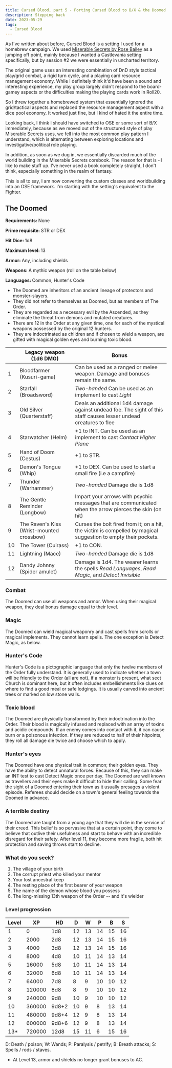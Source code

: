 ```yaml
---
title: Cursed Blood, part 5 - Porting Cursed Blood to B/X & the Doomed (OSE Class)
description: Stepping back
date: 2023-05-29
tags:
  - Cursed Blood
---
```


As I've written about [before](/tags/cursed-blood), Cursed Blood is a setting I used for a homebrew campaign. We used [Miserable Secrets by Rose Bailey](https://www.drivethrurpg.com/product/245941/Miserable-Secrets) as a jumping off point, mainly because I wanted a Castlevania setting specifically, but by session #2 we were essentially in uncharted territory.

The original game uses an interesting combination of DnD style tactical play/grid combat, a rigid turn cycle, and a playing card resource management economy. While I definitely think it'd have been a sound and interesting experience, my play group largely didn't respond to the board-gamey aspects or the difficulties making the playing cards work in Roll20.

So I threw together a homebrewed system that essentially ignored the grid/tactical aspects and replaced the resource management aspect with a dice pool economy. It worked just fine, but I kind of hated it the entire time.

Looking back, I think I should have switched to OSE or some sort of B/X immediately, because as we moved out of the structured style of play Miserable Secrets uses, we fell into the most common play pattern I understand, which is alternating between exploring locations and investigative/political role playing.

In addition, as soon as we dug in, we essentially discarded much of the world building in the Miserable Secrets corebook. The reason for that is - I like to make stuff up. I've never used a book completely straight, I don't think, especially something in the realm of fantasy.

This is all to say, I am now converting the custom classes and worldbuilding into an OSE framework. I'm starting with the setting's equivalent to the Fighter.

<div class="ose-class">
<h2 class="ose-class-title">The Doomed</h2>
<div class="ose-class-stats">
  <p><strong>Requirements: </strong><span>None</span></p>
  <p><strong>Prime requisite: </strong><span>STR or DEX</span></p>
  <p><strong>Hit Dice: </strong><span>1d8</span></p>
  <p><strong>Maximum level: </strong><span>13</span></p>
  <p><strong>Armor: </strong><span>Any, including shields</span></p>
  <p><strong>Weapons: </strong><span>A mythic weapon (roll on the table below)</span></p>
  <p><strong>Languages: </strong><span>Common, Hunter's Code</span></p>
</div>

<ul>
<li>The Doomed are inheritors of an ancient lineage of protectors and monster-slayers.</li>
<li>They did not refer to themselves as Doomed, but as members of The Order.</li> 
<li>They are regarded as a necessary evil by the Ascended, as they eliminate the threat from demons and mutated creatures.</li>
<li>There are 12 in the Order at any given time, one for each of the mystical weapons possessed by the original 12 hunters.</li> 
<li>They are indoctrinated as children and if chosen to wield a weapon, are gifted with magical golden eyes and burning toxic blood.</li>
</ul>

|     | Legacy weapon (1d6 DMG)                   | Bonus                                                                                                             |
| --- | ----------------------------------------- | ----------------------------------------------------------------------------------------------------------------- |
| 1   | Bloodfarmer (Kusuri-gama)                 | Can be used as a ranged or melee weapon. Damage and bonuses remain the same.                                      |
| 2   | Starfall (Broadsword)                     | _Two-handed_ Can be used as an implement to cast _Light_                                                          |
| 3   | Old Silver (Quarterstaff)                 | Deals an additional 1d4 damage against undead foe. The sight of this staff causes lesser undead creatures to flee |
| 4   | Starwatcher (Helm)                        | +1 to INT. Can be used as an implement to cast _Contact Higher Plane_                                             |
| 5   | Hand of Doom (Cestus)                     | +1 to STR.                                                                                                        |
| 6   | Demon's Tongue (Whip)                     | +1 to DEX. Can be used to start a small fire (i.e a campfire)                                                     |
| 7   | Thunder (Warhammer)                       | _Two-handed_ Damage die is 1d8                                                                                    |
| 8   | The Gentle Reminder (Longbow)             | Impart your arrows with psychic messages that are communicated when the arrow pierces the skin (on hit)           |
| 9   | The Raven's Kiss (Wrist-mounted crossbow) | Curses the bolt fired from it; on a hit, the victim is compelled by magical suggestion to empty their pockets.    |
| 10  | The Tower (Cuirass)                       | +1 to CON.                                                                                                        |
| 11  | Lightning (Mace)                          | _Two-handed_ Damage die is 1d8                                                                                    |
| 12  | Dandy Johnny (Spider amulet)              | Damage is 1d4. The wearer learns the spells _Read Languages_, _Read Magic_, and _Detect Invisible_                |

<div class="ose-class-feature">
<h3>Combat</h3>
<p>The Doomed can use all weapons and armor. When using their magical weapon, they deal bonus damage equal to their level.</p>
</div>

<div class="ose-class-feature">
<h3>Magic</h3>
<p>The Doomed can wield magical weaponry and cast spells from scrolls or magical implements. They cannot learn spells. The one exception is Detect Magic, as below.</p>
</div>

<div class="ose-class-feature">
<h3>Hunter's Code</h3>
<p>Hunter's Code is a pictographic language that only the twelve members of the Order fully understand. It is generally used to indicate whether a town will be friendly to the Order (all are not), if a monster is present, what sect Church is dominant here, but it often includes embellishments like clues on where to find a good meal or safe lodgings. It is usually carved into ancient trees or marked on low stone walls.</p>
</div>

<div class="ose-class-feature">
<h3>Toxic blood</h3>
<p>The Doomed are physically transformed by their indoctrination into the Order. Their blood is magically infused and replaced with an array of toxins and acidic compounds. If an enemy comes into contact with it, it can cause burn or a poisonous infection. If they are reduced to half of their hitpoints, they roll all damage die twice and choose which to apply.</p>
</div>

<div class="ose-class-feature">
<h3>Hunter's eyes</h3>
<p>The Doomed have one physical trait in common; their golden eyes. They have the ability to detect unnatural forces. Because of this, they can make an INT test to cast Detect Magic once per day. The Doomed are well known as travellers and their eyes make it difficult to hide their calling. Some fear the sight of a Doomed entering their town as it usually presages a violent episode. Referees should decide on a town's general feeling towards the Doomed in advance.</p>
</div>

<div class="ose-class-feature">
<h3>A terrible destiny</h3>
<p>The Doomed are taught from a young age that they will die in the service of their creed. This belief is so pervasive that at a certain point,
they come to believe that outlive their usefulness and start to behave with an incredible disregard for their safety. After level 11, they become more fragile, both hit protection and saving throws start to decline.</p>
</div>

<div class="ose-class-feature">
<h3>What do you seek?</h3>
<ol>
<li>The village of your birth</li>
<li>The corrupt priest who killed your mentor</li>
<li>Your lost ancestral keep</li>
<li>The resting place of the first bearer of your weapon</li>
<li>The name of the demon whose blood you possess</li>
<li>The long-missing 13th weapon of the Order -- and it's wielder</li>
</ol>
</div>

<div class="ose-level-progession">
  <h3>Level progression</h3>

| Level | XP     | HD    | D   | W   | P   | B   | S   |
| ----- | ------ | ----- | --- | --- | --- | --- | --- |
| 1     | 0      | 1d8   | 12  | 13  | 14  | 15  | 16  |
| 2     | 2000   | 2d8   | 12  | 13  | 14  | 15  | 16  |
| 3     | 4000   | 3d8   | 12  | 13  | 14  | 15  | 16  |
| 4     | 8000   | 4d8   | 10  | 11  | 14  | 13  | 14  |
| 5     | 16000  | 5d8   | 10  | 11  | 14  | 13  | 14  |
| 6     | 32000  | 6d8   | 10  | 11  | 14  | 13  | 14  |
| 7     | 64000  | 7d8   | 8   | 9   | 10  | 10  | 12  |
| 8     | 120000 | 8d8   | 8   | 9   | 10  | 10  | 12  |
| 9     | 240000 | 9d8   | 10  | 9   | 10  | 10  | 12  |
| 10    | 360000 | 9d8+2 | 10  | 9   | 8   | 13  | 14  |
| 11    | 480000 | 9d8+4 | 12  | 9   | 8   | 13  | 14  |
| 12    | 600000 | 9d8+6 | 12  | 9   | 8   | 13  | 14  |
| 13\*  | 720000 | 12d8  | 15  | 11  | 6   | 15  | 16  |

D: Death / poison; W: Wands;
P: Paralysis / petrify; B: Breath attacks; S: Spells / rods / staves.

- At Level 13, armor and shields no longer grant bonuses to AC.

</div>

</div>
